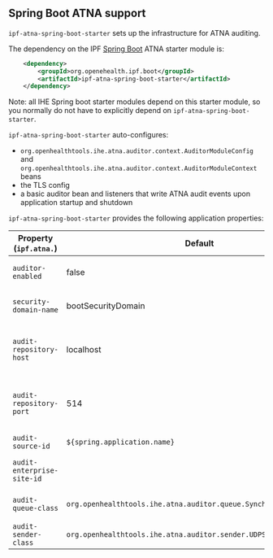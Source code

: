 ## Spring Boot ATNA support

`ipf-atna-spring-boot-starter` sets up the infrastructure for ATNA auditing.
 
The dependency on the IPF [Spring Boot] ATNA starter module is:

```xml
    <dependency>
        <groupId>org.openehealth.ipf.boot</groupId>
        <artifactId>ipf-atna-spring-boot-starter</artifactId>
    </dependency>
```

Note: all IHE Spring boot starter modules depend on this starter module, so you normally do not have to
explicitly depend on `ipf-atna-spring-boot-starter`.

`ipf-atna-spring-boot-starter` auto-configures:

* `org.openhealthtools.ihe.atna.auditor.context.AuditorModuleConfig` and `org.openhealthtools.ihe.atna.auditor.context.AuditorModuleContext` beans
* the TLS config
* a basic auditor bean and listeners that write ATNA audit events upon application startup and shutdown

`ipf-atna-spring-boot-starter` provides the following application properties:

| Property (`ipf.atna.`)       | Default               | Description                                         |
|------------------------------|-----------------------|-----------------------------------------------------|
| `auditor-enabled`            | false                 | Whether auditing is enabled
| `security-domain-name`       | bootSecurityDomain    | ATNA domain name for the application
| `audit-repository-host`      | localhost             | Host of the ATNA repository to send the events to
| `audit-repository-port`      | 514                   | Port of the ATNA repository to send the events to
| `audit-source-id`            | `${spring.application.name}` | Source ID for ATNA events
| `audit-enterprise-site-id`   |                       | Enterprise Site ID for ATNA events
| `audit-queue-class`          | `org.openhealthtools.ihe.atna.auditor.queue.SynchronousAuditQueue` | Queue implementation for auditing
| `audit-sender-class`         | `org.openhealthtools.ihe.atna.auditor.sender.UDPSyslogSenderImpl` | ATNA sender implementation


[Spring Boot]: https://projects.spring.io/spring-boot/

